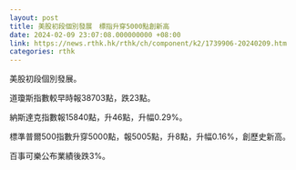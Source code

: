 ```yaml
---
layout: post
title: 美股初段個別發展　標指升穿5000點創新高
date: 2024-02-09 23:07:08.000000000 +08:00
link: https://news.rthk.hk/rthk/ch/component/k2/1739906-20240209.htm
categories: rthk
---
```


美股初段個別發展。

道瓊斯指數較早時報38703點，跌23點。

納斯達克指數報15840點，升46點，升幅0.29%。

標準普爾500指數升穿5000點，報5005點，升8點，升幅0.16%，創歷史新高。

百事可樂公布業績後跌3%。
